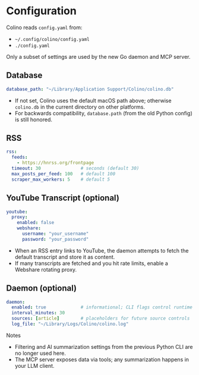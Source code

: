 # Configuration

Colino reads `config.yaml` from:
- `~/.config/colino/config.yaml`
- `./config.yaml`

Only a subset of settings are used by the new Go daemon and MCP server.

## Database
```yaml
database_path: "~/Library/Application Support/Colino/colino.db"
```
- If not set, Colino uses the default macOS path above; otherwise `colino.db` in the current directory on other platforms.
- For backwards compatibility, `database.path` (from the old Python config) is still honored.

## RSS
```yaml
rss:
  feeds:
    - https://hnrss.org/frontpage
  timeout: 30               # seconds (default 30)
  max_posts_per_feed: 100   # default 100
  scraper_max_workers: 5    # default 5
```

## YouTube Transcript (optional)
```yaml
youtube:
  proxy:
    enabled: false
    webshare:
      username: "your_username"
      password: "your_password"
```
- When an RSS entry links to YouTube, the daemon attempts to fetch the default transcript and store it as content.
- If many transcripts are fetched and you hit rate limits, enable a Webshare rotating proxy.

## Daemon (optional)
```yaml
daemon:
  enabled: true             # informational; CLI flags control runtime
  interval_minutes: 30
  sources: [article]        # placeholders for future source controls
  log_file: "~/Library/Logs/Colino/colino.log"
```

Notes
- Filtering and AI summarization settings from the previous Python CLI are no longer used here.
- The MCP server exposes data via tools; any summarization happens in your LLM client.

